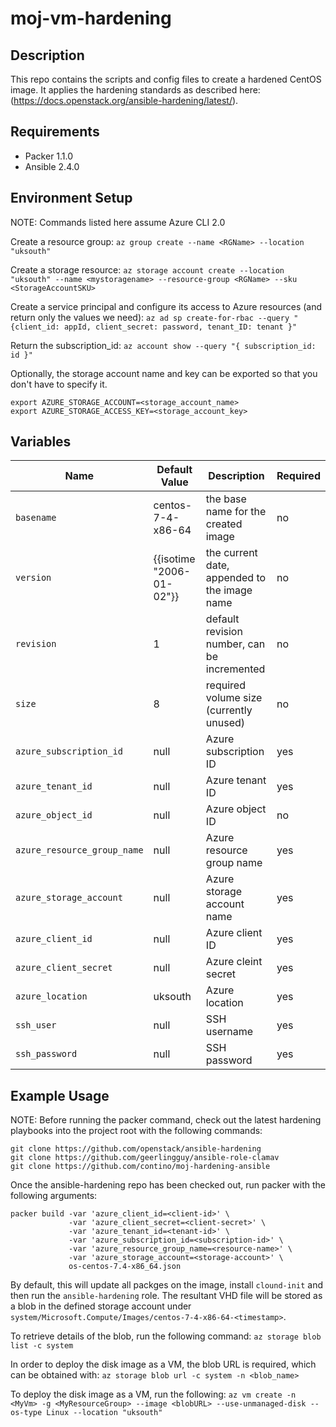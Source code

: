 # moj-vm-hardening

## Description

This repo contains the scripts and config files to create a hardened CentOS image.
It applies the hardening standards as described here: (https://docs.openstack.org/ansible-hardening/latest/).


## Requirements

* Packer 1.1.0
* Ansible 2.4.0


## Environment Setup

NOTE: Commands listed here assume Azure CLI 2.0

Create a resource group:
``az group create --name <RGName> --location "uksouth"``

Create a storage resource:
``az storage account create --location "uksouth" --name <mystoragename> --resource-group <RGName> --sku <StorageAccountSKU>``

Create a service principal and configure its access to Azure resources (and return only the values we need):
``az ad sp create-for-rbac --query "{client_id: appId, client_secret: password, tenant_ID: tenant }"``

Return the subscription_id:
``az account show --query "{ subscription_id: id }"``

Optionally, the storage account name and key can be exported so that you don't have to specify it.
```
export AZURE_STORAGE_ACCOUNT=<storage_account_name>
export AZURE_STORAGE_ACCESS_KEY=<storage_account_key>
```


## Variables

| Name           | Default Value | Description                        | Required |
| -------------- | ------------- | -----------------------------------| -------- |
| `basename`| centos-7-4-x86-64 | the base name for the created image| no |
| `version`| {{isotime \"2006-01-02\"}} | the current date, appended to the image name | no |
| `revision`| 1 | default revision number, can be incremented | no |
| `size`| 8 | required volume size (currently unused) | no |
| `azure_subscription_id`| null | Azure subscription ID | yes |
| `azure_tenant_id`| null | Azure tenant ID | yes |
| `azure_object_id`| null | Azure object ID | no |
| `azure_resource_group_name`| null | Azure resource group name | yes |
| `azure_storage_account`| null | Azure storage account name | yes |
| `azure_client_id`| null | Azure client ID | yes |
| `azure_client_secret`| null | Azure cleint secret | yes |
| `azure_location`| uksouth | Azure location | yes |
| `ssh_user`| null | SSH username | yes |
| `ssh_password`| null | SSH password | yes |


## Example Usage

NOTE: Before running the packer command, check out the latest hardening playbooks into the project root with the following commands:
```
git clone https://github.com/openstack/ansible-hardening
git clone https://github.com/geerlingguy/ansible-role-clamav
git clone https://github.com/contino/moj-hardening-ansible
```

Once the ansible-hardening repo has been checked out, run packer with the following arguments:
```
packer build -var 'azure_client_id=<client-id>' \
             -var 'azure_client_secret=<client-secret>' \
             -var 'azure_tenant_id=<tenant-id>' \
             -var 'azure_subscription_id=<subscription-id>' \
             -var 'azure_resource_group_name=<resource-name>' \
             -var 'azure_storage_account=<storage-account>' \
             os-centos-7.4-x86_64.json
```

By default, this will update all packges on the image, install `clound-init` and then run the `ansible-hardening` role.
The resultant VHD file will be stored as a blob in the defined storage account under ```system/Microsoft.Compute/Images/centos-7-4-x86-64-<timestamp>```.

To retrieve details of the blob, run the following command:
```az storage blob list -c system```

In order to deploy the disk image as a VM, the blob URL is required, which can be obtained with:
```az storage blob url -c system -n <blob_name>```

To deploy the disk image as a VM, run the following:
``az vm create -n <MyVm> -g <MyResourceGroup> --image <blobURL> --use-unmanaged-disk --os-type Linux --location "uksouth"``
